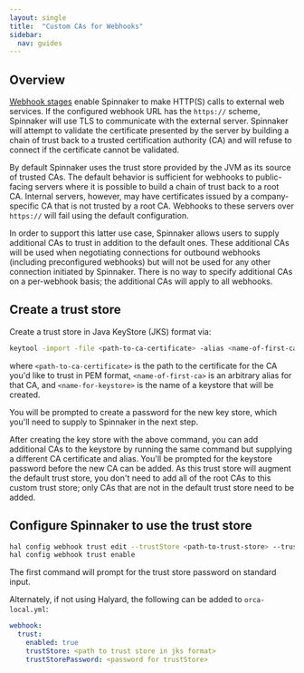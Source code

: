 ```yaml
---
layout: single
title:  "Custom CAs for Webhooks"
sidebar:
  nav: guides
---
```


## Overview

[Webhook stages](/reference/pipeline/stages/#webhook) enable Spinnaker to make HTTP(S)
calls to external web services. If the configured webhook URL has the `https://`
scheme, Spinnaker will use TLS to communicate with the external server. Spinnaker
will attempt to validate the certificate presented by the server by building a chain
of trust back to a trusted certification authority (CA) and will refuse to connect
if the certificate cannot be validated.

By default Spinnaker uses the trust store provided by the JVM as its source of trusted
CAs. The default behavior is sufficient for webhooks to public-facing servers where
it is possible to build a chain of trust back to a root CA. Internal servers, however,
may have certificates issued by a company-specific CA that is not trusted by a root
CA. Webhooks to these servers over `https://` will fail using the default configuration.

In order to support this latter use case, Spinnaker allows users to supply additional
CAs to trust in addition to the default ones. These additional CAs will be used when
negotiating connections for outbound webhooks (including preconfigured webhooks) but
will not be used for any other connection initiated by Spinnaker. There is no
way to specify additional CAs on a per-webhook basis; the additional CAs will apply to
all webhooks.

## Create a trust store

Create a trust store in Java KeyStore (JKS) format via:
```bash
keytool -import -file <path-to-ca-certificate> -alias <name-of-first-ca> -keystore <name-for-keystore>.jks
```
where `<path-to-ca-certificate>` is the path to the certificate for the CA you'd like to trust in
PEM format, `<name-of-first-ca>` is an arbitrary alias for that CA, and `<name-for-keystore>` is
the name of a keystore that will be created.

You will be prompted to create a password for the new key store, which you'll need to supply to
Spinnaker in the next step.

After creating the key store with the above command, you can add additional CAs to the keystore
by running the same command but supplying a different CA certificate and alias. You'll be prompted
for the keystore password before the new CA can be added. As this trust store will augment the default
trust store, you don't need to add all of the root CAs to this custom trust store; only CAs that are
not in the default trust store need to be added.

## Configure Spinnaker to use the trust store

```bash
hal config webhook trust edit --trustStore <path-to-trust-store> --trustStorePassword
hal config webhook trust enable
```
The first command will prompt for the trust store password on standard input.

Alternately, if not using Halyard, the following can be added to `orca-local.yml`:
```yaml
webhook:
  trust:
    enabled: true
    trustStore: <path to trust store in jks format>
    trustStorePassword: <password for trustStore>
```
